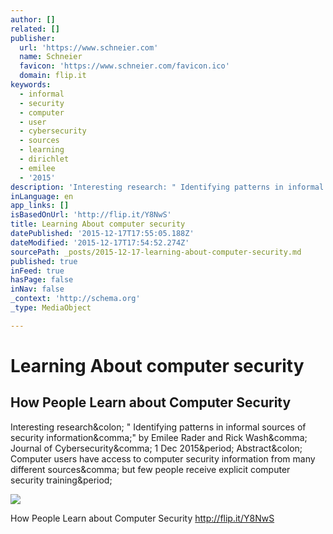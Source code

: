 ```yaml
---
author: []
related: []
publisher:
  url: 'https://www.schneier.com'
  name: Schneier
  favicon: 'https://www.schneier.com/favicon.ico'
  domain: flip.it
keywords:
  - informal
  - security
  - computer
  - user
  - cybersecurity
  - sources
  - learning
  - dirichlet
  - emilee
  - '2015'
description: 'Interesting research: " Identifying patterns in informal sources of security information," by Emilee Rader and Rick Wash, Journal of Cybersecurity, 1 Dec 2015. Abstract: Computer users have access to computer security information from many different sources, but few people receive explicit computer security training.'
inLanguage: en
app_links: []
isBasedOnUrl: 'http://flip.it/Y8NwS'
title: Learning About computer security
datePublished: '2015-12-17T17:55:05.188Z'
dateModified: '2015-12-17T17:54:52.274Z'
sourcePath: _posts/2015-12-17-learning-about-computer-security.md
published: true
inFeed: true
hasPage: false
inNav: false
_context: 'http://schema.org'
_type: MediaObject

---
```

# Learning About computer security

<article style=""><h1>How People Learn about Computer Security</h1><p>Interesting research&amp;colon; " Identifying patterns in informal sources of security information&amp;comma;" by Emilee Rader and Rick Wash&amp;comma; Journal of Cybersecurity&amp;comma; 1 Dec 2015&amp;period; Abstract&amp;colon; Computer users have access to computer security information from many different sources&amp;comma; but few people receive explicit computer security training&amp;period;</p><img src="https://www.schneier.com/images/book-dg-175w.jpg" /></article>

How People Learn about Computer Security http://flip.it/Y8NwS